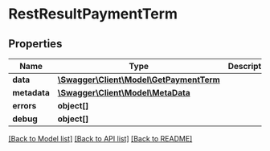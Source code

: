 # RestResultPaymentTerm

## Properties
Name | Type | Description | Notes
------------ | ------------- | ------------- | -------------
**data** | [**\Swagger\Client\Model\GetPaymentTerm**](GetPaymentTerm.md) |  | [optional] 
**metadata** | [**\Swagger\Client\Model\MetaData**](MetaData.md) |  | [optional] 
**errors** | **object[]** |  | [optional] 
**debug** | **object[]** |  | [optional] 

[[Back to Model list]](../README.md#documentation-for-models) [[Back to API list]](../README.md#documentation-for-api-endpoints) [[Back to README]](../README.md)


